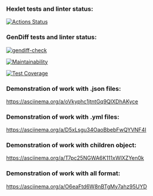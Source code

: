 ### Hexlet tests and linter status:
[![Actions Status](https://github.com/SerhioBonderas/frontend-project-46/actions/workflows/hexlet-check.yml/badge.svg)](https://github.com/SerhioBonderas/frontend-project-46/actions)

### GenDiff tests and linter status:
[![gendiff-check](https://github.com/SerhioBonderas/frontend-project-46/actions/workflows/gendiff-check.yml/badge.svg)](https://github.com/SerhioBonderas/frontend-project-46/actions/workflows/gendiff-check.yml)

[![Maintainability](https://api.codeclimate.com/v1/badges/bde003dfc63f5ea9d37a/maintainability)](https://codeclimate.com/github/SerhioBonderas/frontend-project-46/maintainability)

[![Test Coverage](https://api.codeclimate.com/v1/badges/bde003dfc63f5ea9d37a/test_coverage)](https://codeclimate.com/github/SerhioBonderas/frontend-project-46/test_coverage)

### Demonstration of work with .json files:
https://asciinema.org/a/oVkyphc1jtntGq9QIXDhAKyce

### Demonstration of work with .yml files:
 https://asciinema.org/a/D5xLsgu34OaoBbebFwQYVNF4I

### Demonstration of work with children object:
https://asciinema.org/a/T7pc25NGWA6K111xWlXZYen0k

### Demonstration of work with all format:
https://asciinema.org/a/O6eaFtd6W8nBTgMy7ahz95UYD